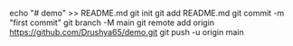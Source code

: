 echo "# demo" >> README.md
git init
git add README.md
git commit -m "first commit"
git branch -M main
git remote add origin https://github.com/Drushya65/demo.git
git push -u origin main

